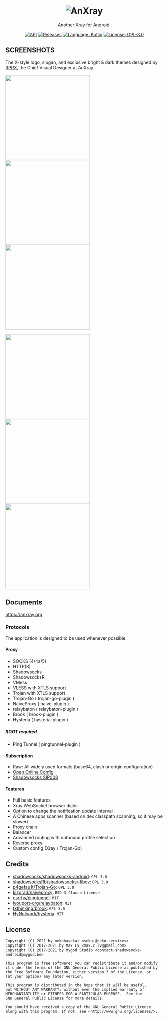 <div align="center">

# ![AnXray](https://github.com/XTLS/AnXray/raw/img/screenshots/0.png)

Another Xray for Android.

[![API](https://img.shields.io/badge/API-21%2B-brightgreen.svg?style=flat)](https://android-arsenal.com/api?level=21)
[![Releases](https://img.shields.io/github/downloads/XTLS/AnXray/total.svg)](https://github.com/XTLS/AnXray/releases)
[![Language: Kotlin](https://img.shields.io/github/languages/top/XTLS/AnXray.svg)](https://github.com/XTLS/AnXray/search?l=kotlin)
[![License: GPL-3.0](https://img.shields.io/badge/license-GPL--3.0-orange.svg)](https://www.gnu.org/licenses/gpl-3.0)

</div>

## SCREENSHOTS

The X-style logo, slogan, and exclusive bright & dark themes designed by [RPRX](https://github.com/rprx), the Chief Visual Designer at AnXray.

<img src="https://github.com/XTLS/AnXray/raw/img/screenshots/1.jpg" width="270"> <img src="https://github.com/XTLS/AnXray/raw/img/screenshots/2.jpg" width="270"> <img src="https://github.com/XTLS/AnXray/raw/img/screenshots/3.jpg" width="270">

<img src="https://github.com/XTLS/AnXray/raw/img/screenshots/4.jpg" width="270"> <img src="https://github.com/XTLS/AnXray/raw/img/screenshots/5.jpg" width="270"> <img src="https://github.com/XTLS/AnXray/raw/img/screenshots/6.jpg" width="270">

## Documents

https://anxray.org

### Protocols

The application is designed to be used whenever possible.

#### Proxy

* SOCKS (4/4a/5)
* HTTP(S)
* Shadowsocks
* ShadowsocksR
* VMess
* VLESS with XTLS support
* Trojan with XTLS support
* Trojan-Go ( trojan-go-plugin )
* NaïveProxy ( naive-plugin )
* relaybaton ( relaybaton-plugin )
* Brook ( brook-plugin )
* Hysteria ( hysteria-plugin )

##### ROOT required

* Ping Tunnel ( pingtunnel-plugin )

#### Subscription

* Raw: All widely used formats (base64, clash or origin configuration)
* [Open Online Config](https://github.com/Shadowsocks-NET/OpenOnlineConfig)
* [Shadowsocks SIP008](https://shadowsocks.org/en/wiki/SIP008-Online-Configuration-Delivery.html)

#### Features

* Full basic features
* Xray WebSocket browser dialer
* Option to change the notification update interval
* A Chinese apps scanner (based on dex classpath scanning, so it may be slower)
* Proxy chain
* Balancer
* Advanced routing with outbound profile selection
* Reverse proxy
* Custom config (Xray / Trojan-Go)

## Credits

<ul>
    <li><a href="https://github.com/shadowsocks/shadowsocks-android">shadowsocks/shadowsocks-android</a>: <code>GPL 3.0</code></li>
    <li><a href="https://github.com/shadowsocksRb/shadowsocksr-libev/blob/master/LICENSE">shadowsocksRb/shadowsocksr-libev</a>: <code>GPL 3.0</code></li>
    <li><a href="https://github.com/p4gefau1t/trojan-go/blob/master/LICENSE">p4gefau1t/Trojan-Go</a>: <code>GPL 3.0</code></li>
    <li><a href="https://github.com/klzgrad/naiveproxy/blob/master/LICENSE">klzgrad/naiveproxy</a>:  <code>BSD-3-Clause License</code></li>
    <li><a href="https://github.com/esrrhs/pingtunnel/blob/master/LICENSE">esrrhs/pingtunnel</a>:  <code>MIT</code></li>
    <li><a href="https://github.com/iyouport-org/relaybaton/blob/ech/LICENSE">iyouport-org/relaybaton</a>:  <code>MIT</code></li>
    <li><a href="https://github.com/txthinking/brook/blob/master/LICENSE">txthinking/brook</a>:  <code>GPL 3.0</code></li>
    <li><a href="https://github.com/HyNetwork/hysteria/blob/master/LICENSE.md">HyNetwork/hysteria</a>:  <code>MIT</code></li>
</ul>

## License

```
Copyright (C) 2021 by nekohasekai <sekai@neko.services>
Copyright (C) 2017-2021 by Max Lv <max.c.lv@gmail.com>
Copyright (C) 2017-2021 by Mygod Studio <contact-shadowsocks-android@mygod.be>

This program is free software: you can redistribute it and/or modify
it under the terms of the GNU General Public License as published by
the Free Software Foundation, either version 3 of the License, or
(at your option) any later version.

This program is distributed in the hope that it will be useful,
but WITHOUT ANY WARRANTY; without even the implied warranty of
MERCHANTABILITY or FITNESS FOR A PARTICULAR PURPOSE.  See the
GNU General Public License for more details.

You should have received a copy of the GNU General Public License
along with this program. If not, see <http://www.gnu.org/licenses/>.
```
